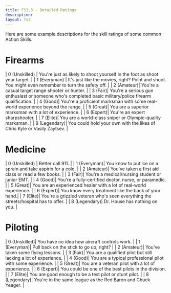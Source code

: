 ```yaml
---
title: FS3.3 - Detailed Ratings
description:
layout: fs3
---
```


Here are some example descriptions for the skill ratings of some common Action Skills.

# Firearms

| 0 (Unskilled) | You're just as likely to shoot yourself in the foot as shoot your target. |
| 1 (Everyman) | It's just like the movies, right?  Point and shoot.  You might even remember to turn the safety off. |
| 2 (Amateur)| You're a casual target range shooter or hunter. |
| 3 (Fair)| You're a serious gun enthusiast or someone who's completed basic military/police firearm qualification. |
| 4 (Good)| You're a proficient marksman with some real-world experience beyond the range. |
| 5 (Great)| You are a superior marksman with a lot of experience. |
| 6 (Expert)| You're an expert sharpshooter. |
| 7 (Elite)| You are a world-class sniper or Olympic-quality marksman. |
| 8 (Legendary)| You could hold your own with the likes of Chris Kyle or Vasily Zaytsev. |


# Medicine

| 0 (Unskilled) | Better call 911. |
| 1 (Everyman)| You know to put ice on a sprain and take aspirin for a cold. |
| 2 (Amateur)| You've taken a first aid class or read a few books. |
| 3 (Fair)| You're a medical/nursing student or junior EMT. |
| 4 (Good)| You're a fully-certified doctor, nurse, or paramedic.  |
| 5 (Great)| You are an experienced healer with a lot of real-world experience. |
| 6 (Expert)| You know every treatment like the back of your hand.|
| 7 (Elite)| You're a grizzled veteran who's seen everything the streets/hospital has to offer. |
| 8 (Legendary)| Dr. House has nothing on you. |

# Piloting

| 0 (Unskilled)| You have no idea how aircraft controls work. |
| 1 (Everyman)| Pull back on the stick to go up, right? |
| 2 (Amateur)| You've taken some flying lessons. |
| 3 (Fair)| You are a qualified pilot but still lacking a lot of experience. |
| 4 (Good)| You are a typical professional pilot with some experience. |
| 5 (Great)| You are a veteran pilot with a lot of experience. |
| 6 (Expert)| You could be one of the best pilots in the division. |
| 7 (Elite)| You are good enough to be a test pilot or stunt pilot.  |
| 8 (Legendary)| You're in the same league as the Red Baron and Chuck Yeager. |

